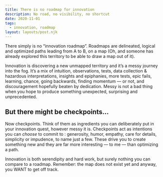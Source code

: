 ```yaml
---
title: There is no roadmap for innovation
description: No road, no visibility, no shortcut
date: 2020-11-01
tags:
  - innovation, roadmap
layout: layouts/post.njk
---
```

There simply is no “innovation roadmap”. Roadmaps are delineated, logical and optimized paths leading from A to B, on a map (Oh, and someone has already explored this territory to be able to draw a map out of it).  

Innovation is discovering a new unmapped territory and it’s a messy journey into the fog. It’s a mix of intuition, observations, tests, data collection & hazardous interpretations, insights and epiphanies, more tests, epic fails, learning, chance, going backwards, finding momentum — or not, and discouragement hopefully beaten by dedication. Messy is not a bad thing when you hope to produce something unexpected, surprising and unprecedented.  

## But there might be checkpoints…

Now checkpoints. Think of them as ingredients you can deliberately put in your innovation quest, however messy it is. Checkpoints act as intentions you can *choose* to commit to : generosity, humor, empathy, care for details, simplicity or impudence, to name just a few. These drive you to create something new and they are far more interesting — to me — than optimizing a path.  

Innovation is both serendipity and hard work, but surely nothing you can compare to a roadmap. Remember: the map does not exist yet and anyway, you WANT to get off track.

